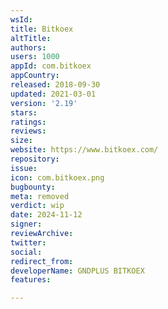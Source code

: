 ```yaml
---
wsId: 
title: Bitkoex
altTitle: 
authors: 
users: 1000
appId: com.bitkoex
appCountry: 
released: 2018-09-30
updated: 2021-03-01
version: '2.19'
stars: 
ratings: 
reviews: 
size: 
website: https://www.bitkoex.com/
repository: 
issue: 
icon: com.bitkoex.png
bugbounty: 
meta: removed
verdict: wip
date: 2024-11-12
signer: 
reviewArchive: 
twitter: 
social: 
redirect_from: 
developerName: GNDPLUS BITKOEX
features: 

---
```


